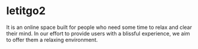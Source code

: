 # letitgo2
It is an online space built for people who need some time to relax and clear their mind. In our effort to provide users with a blissful experience, we aim to offer them a relaxing environment.